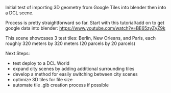 Initial test of importing 3D geometry from Google Tiles into blender then into a DCL scene.

Process is pretty straightforward so far. Start with this tutorial/add on to get google data into blender: https://www.youtube.com/watch?v=BE65zyZyZ9k

This scene showcases 3 test tiles: Berlin, New Orleans, and Paris, each roughly 320 meters by 320 meters (20 parcels by 20 parcels)

Next Steps: 
 - test deploy to a DCL World
 - expand city scenes by adding additional surrounding tiles
 - develop a method for easily switching between city scenes
 - optimize 3D tiles for file size
 - automate tile .glb creation process if possible